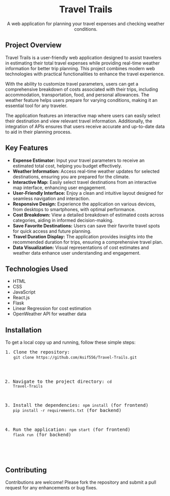 <h1 align="center">Travel Trails</h1>
<p align="center">A web application for planning your travel expenses and checking weather conditions.</p>

<h2>Project Overview</h2>
<p>
    Travel Trails is a user-friendly web application designed to assist travelers in estimating their total travel expenses while providing real-time weather information for better trip planning. This project combines modern web technologies with practical functionalities to enhance the travel experience.
</p>
<p>
    With the ability to customize travel parameters, users can get a comprehensive breakdown of costs associated with their trips, including accommodation, transportation, food, and personal allowances. The weather feature helps users prepare for varying conditions, making it an essential tool for any traveler.
</p>
<p>
    The application features an interactive map where users can easily select their destination and view relevant travel information. Additionally, the integration of APIs ensures that users receive accurate and up-to-date data to aid in their planning process.
</p>

<h2>Key Features</h2>
<ul>
    <li><strong>Expense Estimator:</strong> Input your travel parameters to receive an estimated total cost, helping you budget effectively.</li>
    <li><strong>Weather Information:</strong> Access real-time weather updates for selected destinations, ensuring you are prepared for the climate.</li>
    <li><strong>Interactive Map:</strong> Easily select travel destinations from an interactive map interface, enhancing user engagement.</li>
    <li><strong>User-Friendly Interface:</strong> Enjoy a clean and intuitive layout designed for seamless navigation and interaction.</li>
    <li><strong>Responsive Design:</strong> Experience the application on various devices, from desktops to smartphones, with optimal performance.</li>
    <li><strong>Cost Breakdown:</strong> View a detailed breakdown of estimated costs across categories, aiding in informed decision-making.</li>
    <li><strong>Save Favorite Destinations:</strong> Users can save their favorite travel spots for quick access and future planning.</li>
    <li><strong>Travel Duration Display:</strong> The application provides insights into the recommended duration for trips, ensuring a comprehensive travel plan.</li>
    <li><strong>Data Visualization:</strong> Visual representations of cost estimates and weather data enhance user understanding and engagement.</li>
</ul>

<h2>Technologies Used</h2>
<ul>
    <li>HTML</li>
    <li>CSS</li>
    <li>JavaScript</li>
    <li>React.js</li>
    <li>Flask</li>
    <li>Linear Regression for cost estimation</li>
    <li>OpenWeather API for weather data</li>
</ul>

<h2>Installation</h2>
<p>To get a local copy up and running, follow these simple steps:</p>
<pre>
1. Clone the repository:
   <code>git clone https://github.com/Asif556/Travel-Trails.git</code>

2. Navigate to the project directory:
   <code>cd Travel-Trails</code>

3. Install the dependencies:
   <code>npm install</code> (for frontend)
   <code>pip install -r requirements.txt</code> (for backend)

4. Run the application:
   <code>npm start</code> (for frontend)
   <code>flask run</code> (for backend)
</pre>

<h2>Contributing</h2>
<p>
    Contributions are welcome! Please fork the repository and submit a pull request for any enhancements or bug fixes.
</p>
